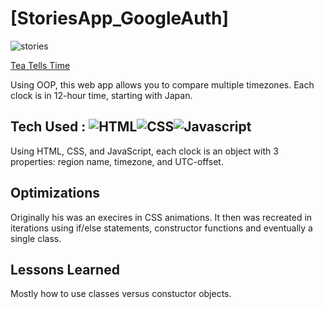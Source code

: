 # [StoriesApp_GoogleAuth]

![stories](https://github.com/ControlAltTea/Clocks/blob/main/images/clocks.gif?raw=true)

[Tea Tells Time](https://teatellstime.netlify.app/)

Using OOP, this web app allows you to compare multiple timezones. Each clock is in 12-hour time, starting with Japan.

## Tech Used : ![HTML](https://img.shields.io/badge/-HTML-orange?style=for-the-badge&logo=appveyor)![CSS](https://img.shields.io/badge/-CSS-green?style=for-the-badge&logo=appveyor)![Javascript](https://img.shields.io/badge/-Javascript-blue?style=for-the-badge&logo=appveyor)

Using HTML, CSS, and JavaScript, each clock is an object with 3 properties: region name, timezone, and UTC-offset.

## Optimizations

Originally his was an execires in CSS animations. It then was recreated in iterations using if/else statements, constructor functions and eventually a single class.

## Lessons Learned

Mostly how to use classes versus constuctor objects.

